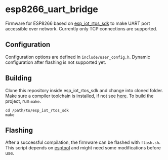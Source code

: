 # esp8266_uart_bridge
Firmware for ESP8266 based on [esp_iot_rtos_sdk](https://github.com/espressif/esp_iot_rtos_sdk) to make UART port accessible over network. Currently only TCP connections are supported.

## Configuration
Configuration options are defined in `include/user_config.h`. Dynamic configuration after flashing is not supported yet.

## Building
Clone this repository inside esp_iot_rtos_sdk and change into cloned folder.
Make sure a compiler toolchain is installed, if not see [here](https://github.com/esp8266/esp8266-wiki/wiki/Toolchain).
To build the project, run `make`.
```
cd /path/to/esp_iot_rtos_sdk
make
```

## Flashing
After a successful compilation, the firmware can be flashed with `flash.sh`. This script depends on [esptool](https://github.com/themadinventor/esptool) and might need some modifications before use.
